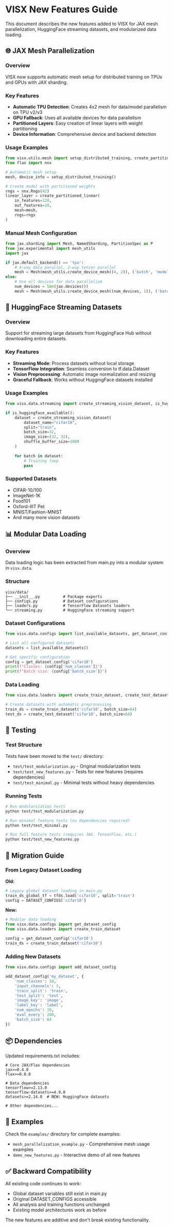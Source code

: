 # VISX New Features Guide

This document describes the new features added to VISX for JAX mesh parallelization, HuggingFace streaming datasets, and modularized data loading.

## 🌐 JAX Mesh Parallelization

### Overview
VISX now supports automatic mesh setup for distributed training on TPUs and GPUs with JAX sharding.

### Key Features
- **Automatic TPU Detection**: Creates 4x2 mesh for data/model parallelism on TPU v2/v3
- **GPU Fallback**: Uses all available devices for data parallelism
- **Partitioned Layers**: Easy creation of linear layers with weight partitioning
- **Device Information**: Comprehensive device and backend detection

### Usage Examples

```python
from visx.utils.mesh import setup_distributed_training, create_partitioned_linear
from flax import nnx

# Automatic mesh setup
mesh, device_info = setup_distributed_training()

# Create model with partitioned weights
rngs = nnx.Rngs(42)
linear_layer = create_partitioned_linear(
    in_features=128,
    out_features=10,
    mesh=mesh,
    rngs=rngs
)
```

### Manual Mesh Configuration

```python
from jax.sharding import Mesh, NamedSharding, PartitionSpec as P
from jax.experimental import mesh_utils
import jax

if jax.default_backend() == 'tpu':
    # 4-way data parallel, 2-way tensor parallel
    mesh = Mesh(mesh_utils.create_device_mesh((4, 2)), ('batch', 'model'))
else:
    # Use all devices for data parallelism
    num_devices = len(jax.devices())
    mesh = Mesh(mesh_utils.create_device_mesh((num_devices, 1)), ('batch', 'model'))
```

## 🔄 HuggingFace Streaming Datasets

### Overview
Support for streaming large datasets from HuggingFace Hub without downloading entire datasets.

### Key Features
- **Streaming Mode**: Process datasets without local storage
- **TensorFlow Integration**: Seamless conversion to tf.data.Dataset
- **Vision Preprocessing**: Automatic image normalization and resizing
- **Graceful Fallback**: Works without HuggingFace datasets installed

### Usage Examples

```python
from visx.data.streaming import create_streaming_vision_dataset, is_huggingface_available

if is_huggingface_available():
    dataset = create_streaming_vision_dataset(
        dataset_name="cifar10",
        split="train",
        batch_size=32,
        image_size=(32, 32),
        shuffle_buffer_size=1000
    )
    
    for batch in dataset:
        # Training loop
        pass
```

### Supported Datasets
- CIFAR-10/100
- ImageNet-1K
- Food101
- Oxford-IIIT Pet
- MNIST/Fashion-MNIST
- And many more vision datasets

## 📊 Modular Data Loading

### Overview
Data loading logic has been extracted from main.py into a modular system in `visx.data`.

### Structure
```
visx/data/
├── __init__.py          # Package exports
├── configs.py           # Dataset configurations
├── loaders.py           # TensorFlow Datasets loaders
└── streaming.py         # HuggingFace streaming support
```

### Dataset Configurations

```python
from visx.data.configs import list_available_datasets, get_dataset_config

# List all configured datasets
datasets = list_available_datasets()

# Get specific configuration
config = get_dataset_config('cifar10')
print(f"Classes: {config['num_classes']}")
print(f"Batch size: {config['batch_size']}")
```

### Data Loading

```python
from visx.data.loaders import create_train_dataset, create_test_dataset

# Create datasets with automatic preprocessing
train_ds = create_train_dataset('cifar10', batch_size=64)
test_ds = create_test_dataset('cifar10', batch_size=64)
```

## 🧪 Testing

### Test Structure
Tests have been moved to the `test/` directory:
- `test/test_modularization.py` - Original modularization tests
- `test/test_new_features.py` - Tests for new features (requires dependencies)
- `test/test_minimal.py` - Minimal tests without heavy dependencies

### Running Tests

```bash
# Run modularization tests
python test/test_modularization.py

# Run minimal feature tests (no dependencies required)
python test/test_minimal.py

# Run full feature tests (requires JAX, TensorFlow, etc.)
python test/test_new_features.py
```

## 🔧 Migration Guide

### From Legacy Dataset Loading

**Old:**
```python
# Legacy global dataset loading in main.py
train_ds_global_tf = tfds.load('cifar10', split='train')
config = DATASET_CONFIGS['cifar10']
```

**New:**
```python
# Modular data loading
from visx.data.configs import get_dataset_config
from visx.data.loaders import create_train_dataset

config = get_dataset_config('cifar10')
train_ds = create_train_dataset('cifar10')
```

### Adding New Datasets

```python
from visx.data.configs import add_dataset_config

add_dataset_config('my_dataset', {
    'num_classes': 10,
    'input_channels': 3,
    'train_split': 'train',
    'test_split': 'test',
    'image_key': 'image',
    'label_key': 'label',
    'num_epochs': 10,
    'eval_every': 200,
    'batch_size': 64
})
```

## 📦 Dependencies

Updated requirements.txt includes:

```
# Core JAX/Flax dependencies
jax>=0.4.0
flax>=0.8.0

# Data dependencies
tensorflow>=2.13.0
tensorflow-datasets>=4.9.0
datasets>=2.14.0  # NEW: HuggingFace datasets

# Other dependencies...
```

## 🎯 Examples

Check the `examples/` directory for complete examples:
- `mesh_parallelization_example.py` - Comprehensive mesh usage examples
- `demo_new_features.py` - Interactive demo of all new features

## ✅ Backward Compatibility

All existing code continues to work:
- Global dataset variables still exist in main.py
- Original DATASET_CONFIGS accessible
- All analysis and training functions unchanged
- Existing model architectures work as before

The new features are additive and don't break existing functionality.